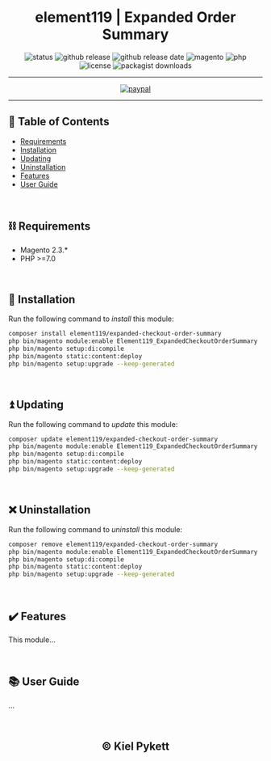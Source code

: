 <h1 align="center">element119 | Expanded Order Summary</h1>

<div align="center">

![status](https://img.shields.io/badge/status-active-5fc238.svg)
![github release](https://img.shields.io/github/v/release/pykettk/expanded-checkout-order-summary?color=ffbf00&label=version)
![github release date](https://img.shields.io/github/release-date/pykettk/expanded-checkout-order-summary?color=8b32a8&label=last%20release)
![magento](https://img.shields.io/badge/Magento-2.3.*-ec6611.svg)
![php](https://img.shields.io/badge/PHP->=7.0-5870c7.svg)
![license](https://img.shields.io/badge/license-MIT-ff00dd.svg)
![packagist downloads](https://img.shields.io/packagist/dt/element119/expanded-checkout-order-summary?color=ff0000)

</div>

---

<div align="center">

[![paypal](https://www.paypalobjects.com/en_US/i/btn/btn_donateCC_LG.gif)](https://paypal.me/pykettk)

</div>

---

## 📝 Table of Contents
- [Requirements](#%EF%B8%8F-requirements)
- [Installation](#-installation)
- [Updating](#-updating)
- [Uninstallation](#-uninstallation)
- [Features](#%EF%B8%8F-features)
- [User Guide](#-user-guide)

<br/>

## ⛓️ Requirements
- Magento 2.3.*
- PHP >=7.0

<br/>

## 🔌 Installation
Run the following command to *install* this module:
```bash
composer install element119/expanded-checkout-order-summary
php bin/magento module:enable Element119_ExpandedCheckoutOrderSummary
php bin/magento setup:di:compile
php bin/magento static:content:deploy
php bin/magento setup:upgrade --keep-generated
```

<br/>

## ⏫ Updating
Run the following command to *update* this module:
```bash
composer update element119/expanded-checkout-order-summary
php bin/magento module:enable Element119_ExpandedCheckoutOrderSummary
php bin/magento setup:di:compile
php bin/magento static:content:deploy
php bin/magento setup:upgrade --keep-generated
```

<br/>

## ❌ Uninstallation
Run the following command to *uninstall* this module:
```bash
composer remove element119/expanded-checkout-order-summary
php bin/magento module:enable Element119_ExpandedCheckoutOrderSummary
php bin/magento setup:di:compile
php bin/magento static:content:deploy
php bin/magento setup:upgrade --keep-generated
```

<br/>

## ✔️ Features
This module...

<br/>

## 📚 User Guide
...

<br/>

<h2 align="center">&copy; Kiel Pykett</h2>
